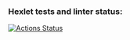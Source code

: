 ### Hexlet tests and linter status:
[![Actions Status](https://github.com/Roman3455/java-project-78/actions/workflows/hexlet-check.yml/badge.svg)](https://github.com/Roman3455/java-project-78/actions)
